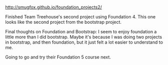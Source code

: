 http://smugfox.github.io/foundation_projects2/

Finished Team Treehouse's second project using Foundation 4.  This one looks like the second
project from the bootstrap project.  

Final thoughts on Foundation and Bootstrap:
I seem to enjoy foundation a little more than I did bootstrap.  Maybe it's because I was doing two 
projects in bootstrap, and then foundation, but it just felt a lot easier to understand to me.

Going to go and try their Foundation 5 course next.
